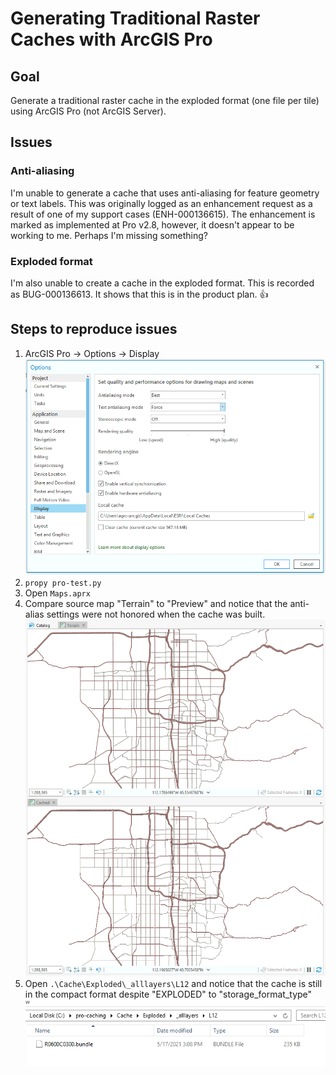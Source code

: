 # Generating Traditional Raster Caches with ArcGIS Pro

## Goal

Generate a traditional raster cache in the exploded format (one file per tile) using ArcGIS Pro (not ArcGIS Server).

## Issues

### Anti-aliasing

I'm unable to generate a cache that uses anti-aliasing for feature geometry or text labels. This was originally logged as an enhancement request as a result of one of my support cases (ENH-000136615). The enhancement is marked as implemented at Pro v2.8, however, it doesn't appear to be working to me. Perhaps I'm missing something?

### Exploded format

I'm also unable to create a cache in the exploded format. This is recorded as BUG-000136613. It shows that this is in the product plan. 👍

## Steps to reproduce issues

1. ArcGIS Pro -> Options -> Display
![screenshot](options.png)
1. `propy pro-test.py`
1. Open `Maps.aprx`
1. Compare source map "Terrain" to "Preview" and notice that the anti-alias settings were not honored when the cache was built.
![screenshot](compare.png)
1. Open `.\Cache\Exploded\_alllayers\L12` and notice that the cache is still in the compact format despite "EXPLODED" to "storage_format_type"
![screenshot](bundle.png)

